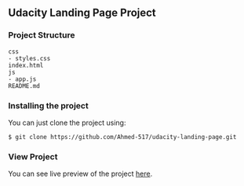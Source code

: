 ## Udacity Landing Page Project

### Project Structure
```
css
- styles.css    
index.html
js
- app.js
README.md
```

### Installing the project
You can just clone the project using:
```
$ git clone https://github.com/Ahmed-517/udacity-landing-page.git
```

### View Project
You can see live preview of the project [here](https://ahmed-517.github.io/udacity-landing-page/).